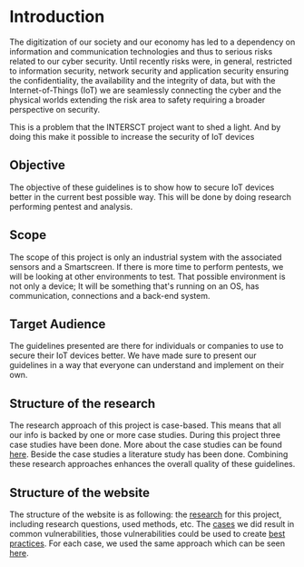 # Introduction

The digitization of our society and our economy has led to a dependency on information and communication technologies and thus to serious risks related to our cyber security. Until recently risks were, in general, restricted to information security, network security and application security ensuring the confidentiality, the availability and the integrity of data, but with the Internet-of-Things (IoT) we are seamlessly connecting the cyber and the physical worlds extending the risk area to safety requiring a broader perspective on security.

This is a problem that the INTERSCT project want to shed a light. And by doing this make it possible to increase the security of IoT devices

## Objective

The objective of these guidelines is to show how to secure IoT devices better in the current best possible way.
This will be done by doing research performing pentest and analysis.

## Scope

The scope of this project is only an industrial system with the associated sensors and a Smartscreen.
If there is more time to perform pentests, we will
be looking at other environments to test. That possible environment is not only a device; It will be something that's running on an OS, has communication, connections and a back-end system.

## Target Audience

The guidelines presented are there for individuals or companies to use to secure their IoT devices better.
We have made sure to present our guidelines in a way that everyone can understand and implement on their own.

## Structure of the research

The research approach of this project is case-based. This means that all our info is backed by one or more case studies. During this project three case studies have been done. More about the case studies can be found [here](cases/index.md). Beside the case studies a literature study has been done. Combining these research approaches enhances the overall quality of these guidelines.

## Structure of the website

The structure of the website is as following: the [research](/research) for this project, including research questions, used methods, etc. The [cases](/cases) we did
result in common vulnerabilities, those vulnerabilities could be used to create [best practices](/bestpractices/index). For each case, we used the same approach which can be seen
[here](/pentestapproach).
